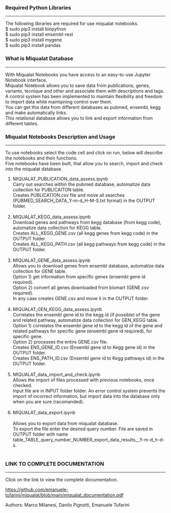 ### Required Python Libraries
***
The following libraries are required for use miqualat notebooks. <br>
$ sudo pip3 install biopython <br>
$ sudo pip3 install ensembl-rest <br>
$ sudo pip3 install mygene <br>
$ sudo pip3 install pandas <br>
### What is Miqualat Database
***
With Miqualat Notebooks you have access to an easy-to-use Jupyter Notebook interface. <br> 
Miqualat Notebook allows you to save data from publications, genes, variants, tecnique and other and associate them with descriptions and tags. <br> 
A control system has been implemented to maintain flexibility and freedom to import data while maintaining control over them. <br>
You can get this data from different databases as pubmed, ensembl, kegg and make automatically links. <br>
This relational database allows you to link and export information from different tables. <br>
### Miqualat Notebooks Description and Usage
***
To use notebooks select the code cell and click on run, below will describe the notebooks and their functions. <br>
Five notebooks have been built, that allow you to search, import and check into the miqualat database. <br>
1) MIQUALAT_PUBLICATION_data_assess.ipynb <br>
Carry out searches within the pubmed database, automatize data collection for PUBLICAITON table. <br>
Creates PUBLICATION.csv file and move all searches (PUBMED_SEARCH_DATA_Y-m-d_H-M-S.txt format) in the OUTPUT folder. <br><br>
2) MIQUALAT_KEGG_data_assess.ipynb  <br>
Download genes and pathways from kegg database (from kegg <org> code), automatize data collection for KEGG table. <br>
Creates ALL_KEGG_GENE.csv (all kegg genes from <org> kegg code) in the OUTPUT folder. <br>
Creates ALL_KEGG_PATH.csv (all kegg pathways from <org> kegg code) in the OUTPUT folder. <br><br>
3) MIQUALAT_GENE_data_assess.ipynb  <br>
Allows you to download genes from ensembl database, automatize data collection for GENE table. <br>
Option 1) get information from specific genes (ensembl gene id required). <br>
Option 2) convert all genes downloaded from biomart (GENE.csv required). <br>
In any case  creates GENE.csv and move it in the OUTPUT folder. <br><br>
4) MIQUALAT_GEN_KEGG_data_assess.ipynb  <br>
Correlates the ensembl gene id to the kegg id (if possible) of the gene and related pathway, automatize data collection for GEN_KEGG table. <br>
Option 1) correlates the ensembl gene id to the kegg id of the gene and related pathways for specific gene (ensembl gene id required), for specific gene. <br>
Option 2) processes the entire GENE.csv file. <br>
Creates ENS_GENE_ID.csv (Ensembl gene id to Kegg gene id) in the OUTPUT folder. <br>
Creates ENS_PATH_ID.csv (Ensembl gene id to Kegg pathways id) in the OUTPUT folder. <br><br>
5) MIQUALAT_data_import_and_check.ipynb  <br>
Allows the import of files processed with previous notebooks, once checked. <br>
Input file are in INPUT folder folder.
An error control system prevents the import of incorrect information, but import data into the database only when you are sure (racomanded). <br><br>
6) MIQUALAT_data_export.ipynb  <br>                          
Allows you to export data from miqualat database. <br>
To export the file enter the desired query number.
File are saved in OUTPUT folder with name table_TABLE_query_number_NUMBER_export_data_results__Y-m-d_h-d-s. <br><br>
  
### LINK TO COMPLETE DOCUMENTATION
***
Click on the link to view the complete documentation. <br>

https://github.com/emanuele-tufarini/miqualat/blob/main/miqualat_documentation.pdf <br>

Authors: Marco Milanesi, Danilo Pignotti, Emanuele Tufarini <br>
